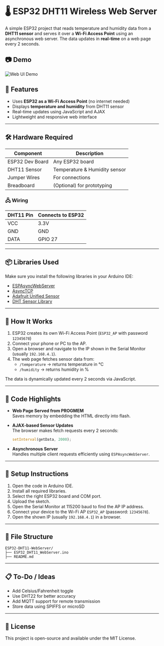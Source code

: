 # 🌡️ ESP32 DHT11 Wireless Web Server

A simple ESP32 project that reads temperature and humidity data from a **DHT11 sensor** and serves it over a **Wi-Fi Access Point** using an asynchronous web server. The data updates in **real-time** on a web page every 2 seconds.

## 📷 Demo

![Web UI Demo]([https://via.placeholder.com/600x300.png?text=ESP32+DHT11+Web+Server+UI](https://i0.wp.com/randomnerdtutorials.com/wp-content/uploads/2019/03/ESP32-DHT-wiring_bb.png?w=834&quality=100&strip=all&ssl=1))

## 🚀 Features

- Uses **ESP32 as a Wi-Fi Access Point** (no internet needed)
- Displays **temperature and humidity** from DHT11 sensor
- Real-time updates using JavaScript and AJAX
- Lightweight and responsive web interface

---

## 🛠️ Hardware Required

| Component       | Description                   |
|----------------|-------------------------------|
| ESP32 Dev Board| Any ESP32 board               |
| DHT11 Sensor   | Temperature & Humidity sensor |
| Jumper Wires   | For connections               |
| Breadboard     | (Optional) for prototyping    |

### 🖧 Wiring

| DHT11 Pin | Connects to ESP32 |
|-----------|------------------|
| VCC       | 3.3V             |
| GND       | GND              |
| DATA      | GPIO 27          |

---

## 📦 Libraries Used

Make sure you install the following libraries in your Arduino IDE:

- [ESPAsyncWebServer](https://github.com/me-no-dev/ESPAsyncWebServer)
- [AsyncTCP](https://github.com/me-no-dev/AsyncTCP)
- [Adafruit Unified Sensor](https://github.com/adafruit/Adafruit_Sensor)
- [DHT Sensor Library](https://github.com/adafruit/DHT-sensor-library)

---

## 🧠 How It Works

1. ESP32 creates its own Wi-Fi Access Point (`ESP32_AP` with password `12345678`)
2. Connect your phone or PC to the AP.
3. Open a browser and navigate to the IP shown in the Serial Monitor (usually `192.168.4.1`).
4. The web page fetches sensor data from:
   - `/temperature` → returns temperature in °C
   - `/humidity` → returns humidity in %

The data is dynamically updated every 2 seconds via JavaScript.

---

## 📄 Code Highlights

- **Web Page Served from PROGMEM**  
  Saves memory by embedding the HTML directly into flash.

- **AJAX-based Sensor Updates**  
  The browser makes fetch requests every 2 seconds:
  ```javascript
  setInterval(getData, 2000);
  ```

- **Asynchronous Server**  
  Handles multiple client requests efficiently using `ESPAsyncWebServer`.

---

## 🔧 Setup Instructions

1. Open the code in Arduino IDE.
2. Install all required libraries.
3. Select the right ESP32 board and COM port.
4. Upload the sketch.
5. Open the Serial Monitor at 115200 baud to find the AP IP address.
6. Connect your device to the Wi-Fi AP `ESP32_AP` (password: `12345678`).
7. Open the shown IP (usually `192.168.4.1`) in a browser.

---

## 📂 File Structure

```
ESP32-DHT11-WebServer/
├── ESP32_DHT11_WebServer.ino
├── README.md
```

---

## 📋 To-Do / Ideas

- Add Celsius/Fahrenheit toggle
- Use DHT22 for better accuracy
- Add MQTT support for remote transmission
- Store data using SPIFFS or microSD

---

## 🧾 License

This project is open-source and available under the MIT License.
